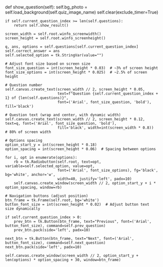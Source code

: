 def show_question(self):
    self.bg_photo = self.load_background(self.quiz_image_name)
    self.clear(exclude_timer=True)

    if self.current_question_index >= len(self.questions):
        return self.show_result()

    screen_width = self.root.winfo_screenwidth()
    screen_height = self.root.winfo_screenheight()

    q, ans, options = self.questions[self.current_question_index]
    self.correct_answer = ans
    self.selected_option = tk.StringVar(value="")

    # Adjust font size based on screen size
    font_size_question = int(screen_height * 0.03)  # ~3% of screen height
    font_size_options = int(screen_height * 0.025)  # ~2.5% of screen height

    # Question number
    self.canvas.create_text(screen_width // 2, screen_height * 0.05, 
                            text=f"Question {self.current_question_index + 1} of {len(self.questions)}", 
                            font=('Arial', font_size_question, 'bold'), fill='black')

    # Question text (wrap and center, with dynamic width)
    self.canvas.create_text(screen_width // 2, screen_height * 0.12, text=q, font=('Arial', font_size_question, 'bold'),
                            fill='black', width=int(screen_width * 0.8))  # 80% of screen width

    # Options spacing
    option_start_y = int(screen_height * 0.18)
    option_spacing = int(screen_height * 0.06)  # Spacing between options

    for i, opt in enumerate(options):
        rb = tk.Radiobutton(self.root, text=opt, variable=self.selected_option, value=opt,
                            font=('Arial', font_size_options), fg='black', bg='white', anchor='w', 
                            width=40, justify='left', padx=10)
        self.canvas.create_window(screen_width // 2, option_start_y + i * option_spacing, window=rb)

    # Navigation buttons (adjust position)
    btn_frame = tk.Frame(self.root, bg='white')
    button_font_size = int(screen_height * 0.02)  # Adjust button text size dynamically

    if self.current_question_index > 0:
        prev_btn = tk.Button(btn_frame, text="Previous", font=('Arial', button_font_size), command=self.prev_question)
        prev_btn.pack(side='left', padx=10)

    next_btn = tk.Button(btn_frame, text="Next", font=('Arial', button_font_size), command=self.next_question)
    next_btn.pack(side='left', padx=10)

    self.canvas.create_window(screen_width // 2, option_start_y + len(options) * option_spacing + 30, window=btn_frame)